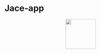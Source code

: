 # Jace-app
<div id="header" align="center">
  <img src="https://media2.giphy.com/media/wGEymBvo6FUlR9bbda/giphy.gif?cid=ecf05e47lnwxnrnbkvoeysvxbfxvpzvo79j0pfrnuyvz9d2m&rid=giphy.gif&ct=g" width="100"/>
</div>